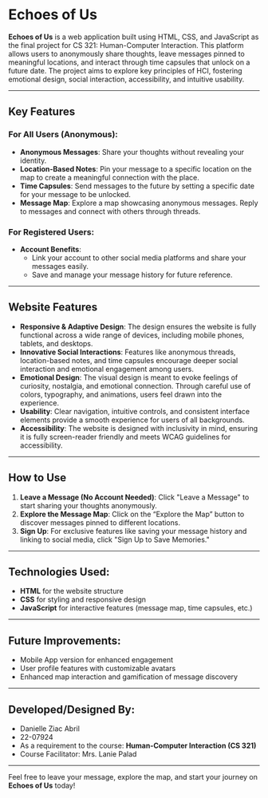 # Echoes of Us

**Echoes of Us** is a web application built using HTML, CSS, and JavaScript as the final project for CS 321: Human-Computer Interaction. This platform allows users to anonymously share thoughts, leave messages pinned to meaningful locations, and interact through time capsules that unlock on a future date. The project aims to explore key principles of HCI, fostering emotional design, social interaction, accessibility, and intuitive usability.

---

## Key Features

### For All Users (Anonymous):
- **Anonymous Messages**: Share your thoughts without revealing your identity.
- **Location-Based Notes**: Pin your message to a specific location on the map to create a meaningful connection with the place.
- **Time Capsules**: Send messages to the future by setting a specific date for your message to be unlocked.
- **Message Map**: Explore a map showcasing anonymous messages. Reply to messages and connect with others through threads.

### For Registered Users:
- **Account Benefits**:
  - Link your account to other social media platforms and share your messages easily.
  - Save and manage your message history for future reference.

---

## Website Features

- **Responsive & Adaptive Design**: The design ensures the website is fully functional across a wide range of devices, including mobile phones, tablets, and desktops.
- **Innovative Social Interactions**: Features like anonymous threads, location-based notes, and time capsules encourage deeper social interaction and emotional engagement among users.
- **Emotional Design**: The visual design is meant to evoke feelings of curiosity, nostalgia, and emotional connection. Through careful use of colors, typography, and animations, users feel drawn into the experience.
- **Usability**: Clear navigation, intuitive controls, and consistent interface elements provide a smooth experience for users of all backgrounds.
- **Accessibility**: The website is designed with inclusivity in mind, ensuring it is fully screen-reader friendly and meets WCAG guidelines for accessibility.

---

## How to Use

1. **Leave a Message (No Account Needed)**: Click "Leave a Message" to start sharing your thoughts anonymously.
2. **Explore the Message Map**: Click on the “Explore the Map” button to discover messages pinned to different locations.
3. **Sign Up**: For exclusive features like saving your message history and linking to social media, click "Sign Up to Save Memories."

---

## Technologies Used:
- **HTML** for the website structure
- **CSS** for styling and responsive design
- **JavaScript** for interactive features (message map, time capsules, etc.)

---

## Future Improvements:
- Mobile App version for enhanced engagement
- User profile features with customizable avatars
- Enhanced map interaction and gamification of message discovery

---

## Developed/Designed By:
- Danielle Ziac Abril
- 22-07924
- As a requirement to the course: **Human-Computer Interaction (CS 321)**
- Course Facilitator: Mrs. Lanie Palad

---
Feel free to leave your message, explore the map, and start your journey on **Echoes of Us** today!



